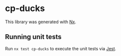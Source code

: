 # cp-ducks

This library was generated with [Nx](https://nx.dev).

## Running unit tests

Run `nx test cp-ducks` to execute the unit tests via [Jest](https://jestjs.io).
